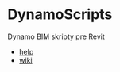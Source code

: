 # DynamoScripts
Dynamo BIM skripty pre Revit
* [help](http://dynamohelp.atwebpages.com)
* [wiki](https://gfi.miraheze.org/wiki/Zoznam_Dynamo_skriptov)